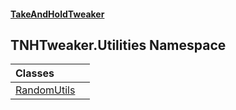 #### [TakeAndHoldTweaker](index.md 'index')

## TNHTweaker.Utilities Namespace

| Classes | |
| :--- | :--- |
| [RandomUtils](TNHTweaker.Utilities.RandomUtils.md 'TNHTweaker.Utilities.RandomUtils') | |
